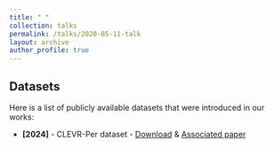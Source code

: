 ```yaml
---
title: " "
collection: talks
permalink: /talks/2020-05-11-talk
layout: archive
author_profile: true
---    
```


## Datasets

Here is a list of publicly available datasets that were introduced in our works:

- **[2024]** - CLEVR-Per  dataset - [Download](https://huggingface.co/datasets/guodaosun/CompoVIS) & [Associated paper](/files/Lander.pdf)
